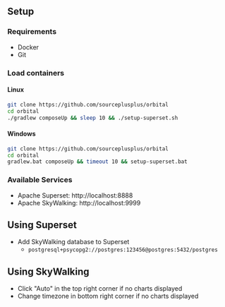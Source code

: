 ## Setup

### Requirements
- Docker
- Git

### Load containers
#### Linux
```sh
git clone https://github.com/sourceplusplus/orbital
cd orbital
./gradlew composeUp && sleep 10 && ./setup-superset.sh
```

#### Windows
```sh
git clone https://github.com/sourceplusplus/orbital
cd orbital
gradlew.bat composeUp && timeout 10 && setup-superset.bat
```

### Available Services
- Apache Superset: http://localhost:8888
- Apache SkyWalking: http://localhost:9999

## Using Superset
- Add SkyWalking database to Superset
  - `postgresql+psycopg2://postgres:123456@postgres:5432/postgres`

## Using SkyWalking
- Click "Auto" in the top right corner if no charts displayed
- Change timezone in bottom right corner if no charts displayed
